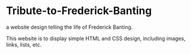 # Tribute-to-Frederick-Banting
a website design telling the life of Frederick Banting.

This website is to display simple HTML and CSS design, including images, links, lists, etc.
